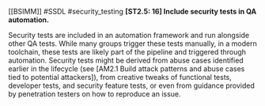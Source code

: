 [[BSIMM]] #SSDL #security_testing
**[ST2.5: 16] Include security tests in QA automation.**


Security tests are included in an automation framework and run alongside other QA tests. While many groups trigger these tests manually, in a modern toolchain, these tests are likely part of the pipeline and triggered through automation. Security tests might be derived from abuse cases identified earlier in the lifecycle (see [AM2.1 Build attack patterns and abuse cases tied to potential attackers]), from creative tweaks of functional tests, developer tests, and security feature tests, or even from guidance provided by penetration testers on how to reproduce an issue.


